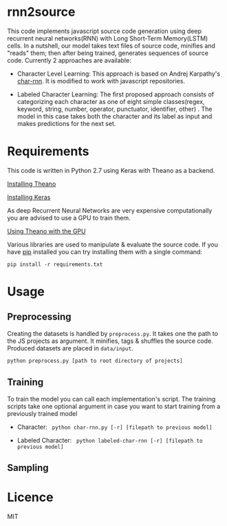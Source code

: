 # rnn2source
This code implements javascript source code generation using deep recurrent neural networks(RNN) with Long Short-Term Memory(LSTM) cells. In a nutshell, our model takes text files of source code, minifies and "reads" them; then after being trained, generates sequences of source code. Currently 2 approaches are available:

- Character Level Learning:
This approach is based on Andrej Karpathy's [char-rnn](http://karpathy.github.io/2015/05/21/rnn-effectiveness/). It is modified to work with javascript repositories.

- Labeled Character Learning:
The first proposed approach consists of categorizing each character as one of eight simple classes(regex, keyword, string, number, operator, punctuator, identifier, other) . The model in this case takes both the character and its label as input and makes predictions for the next set.

# Requirements
This code is written in Python 2.7 using Keras with Theano as a backend.

[Installing Theano](http://deeplearning.net/software/theano/install.html)

[Installing Keras](http://deeplearning.net/software/theano/install.html)

As deep Recurrent Neural Networks are very expensive computationally you are advised to use a GPU to train them.

[Using Theano with the GPU](http://deeplearning.net/software/theano/tutorial/using_gpu.html)

Various libraries are used to manipulate & evaluate the source code. If you have [pip](https://pip.pypa.io/en/stable/installing/) installed you can try installing them with a single command:

```
pip install -r requirements.txt
```

# Usage
## Preprocessing

Creating the datasets is handled by ```preprocess.py```. It takes one the path to the JS projects as argument. It minifies, tags & shuffles the source code. Produced datasets are placed in ```data/input```.

```bash
python preprocess.py [path to root directory of projects]
```

## Training
To train the model you can call each implementation's script. The training scripts take one optional argument in case you want to start training from a previously trained model
+ Character:
``` python char-rnn.py [-r] [filepath to previous model]```

+ Labeled Character: 
``` python labeled-char-rnn [-r] [filepath to previous model]```

## Sampling

# Licence
MIT
